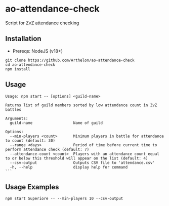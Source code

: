 # ao-attendance-check

Script for ZvZ attendance checking

## Installation

- Prereqs: NodeJS (v18+)

```
git clone https://github.com/Arthelon/ao-attendance-check
cd ao-attendance-check
npm install
```

## Usage

````
Usage: npm start -- [options] <guild-name>

Returns list of guild members sorted by low attendance count in ZvZ battles

Arguments:
  guild-name                  Name of guild

Options:
  --min-players <count>       Minimum players in battle for attendance to count (default: 30)
  --range <days>              Period of time before current time to perform attendance check (default: 7)
  --attendance-count <count>  Players with an attendance count equal to or below this threshold will appear on the list (default: 4)
  --csv-output                Outputs CSV file to 'attendance.csv'
  -h, --help                  display help for command
```
````

## Usage Examples

```
npm start Superiore -- --min-players 10 --csv-output
```
